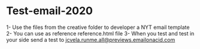 # Test-email-2020

1- Use the files from the creative folder to developer a NYT email template
2- You can use as reference reference.html file
3- When you test and test in your side send a test to jcvela.runme.all@previews.emailonacid.com
